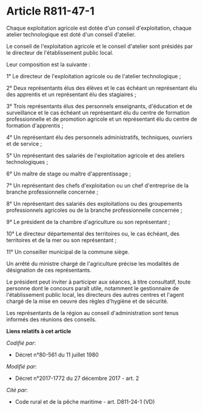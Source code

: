 # Article R811-47-1

Chaque exploitation agricole est dotée d'un conseil d'exploitation, chaque atelier technologique est doté d'un conseil
d'atelier.

Le conseil de l'exploitation agricole et le conseil d'atelier sont présidés par le directeur de l'établissement public local.

Leur composition est la suivante :

1° Le directeur de l'exploitation agricole ou de l'atelier technologique ;

2° Deux représentants élus des élèves et le cas échéant un représentant élu des apprentis et un représentant élu des
stagiaires ;

3° Trois représentants élus des personnels enseignants, d'éducation et de surveillance et le cas échéant un représentant élu
du centre de formation professionnelle et de promotion agricole et un représentant élu du centre de formation d'apprentis ;

4° Un représentant élu des personnels administratifs, techniques, ouvriers et de service ;

5° Un représentant des salariés de l'exploitation agricole et des ateliers technologiques ;

6° Un maître de stage ou maître d'apprentissage ;

7° Un représentant des chefs d'exploitation ou un chef d'entreprise de la branche professionnelle concernée ;

8° Un représentant des salariés des exploitations ou des groupements professionnels agricoles ou de la branche
professionnelle concernée ;

9° Le président de la chambre d'agriculture ou son représentant ;

10° Le directeur départemental des territoires ou, le cas échéant, des territoires et de la mer ou son représentant ;

11° Un conseiller municipal de la commune siège.

Un arrêté du ministre chargé de l'agriculture précise les modalités de désignation de ces représentants.

Le président peut inviter à participer aux séances, à titre consultatif, toute personne dont le concours paraît utile,
notamment le gestionnaire de l'établissement public local, les directeurs des autres centres et l'agent chargé de la mise en
oeuvre des règles d'hygiène et de sécurité.

Les représentants de la région au conseil d'administration sont tenus informés des réunions des conseils.

**Liens relatifs à cet article**

_Codifié par_:

  - Décret n°80-561 du 11 juillet 1980

_Modifié par_:

  - Décret n°2017-1772 du 27 décembre 2017 - art. 2

_Cité par_:

  - Code rural et de la pêche maritime - art. D811-24-1 (VD)
